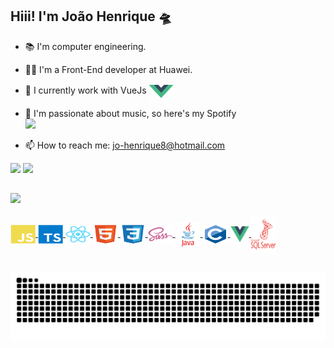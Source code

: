 ## Hiii! I'm João Henrique 🛸

- 📚 I'm computer engineering.
- 🤵🏽 I'm a Front-End developer at Huawei.
- 🌱 I currently work with VueJs <img align="center" alt="Johen-VueJs" height="25" width="40" src="https://github.com/devicons/devicon/blob/master/icons/vuejs/vuejs-original.svg"> 
- 🎵 I'm passionate about music, so here's my Spotify </br> <a href="https://open.spotify.com/user/12155987445?si=04eb4ba2fd1e46c1" ><img src="https://img.shields.io/badge/Spotify-1ED760?&style=for-the-badge&logo=spotify&logoColor=white" ></a> 

- 📫 How to reach me: jo-henrique8@hotmail.com
 
 <a href = "mailto:Jo-henriquefreitas@hotmail.com"><img src="https://img.shields.io/badge/Microsoft_Outlook-0078D4?style=for-the-badge&logo=microsoft-outlook&logoColor=white" target="_blank"></a>
  <a href="https://www.linkedin.com/in/joaohenriquefq/" target="_blank"><img src="https://img.shields.io/badge/LinkedIn-0077B5?style=for-the-badge&logo=linkedin&logoColor=white" target="_blank"></a>       
  
 ##


 <div>
  <a href="https://github.com/Jhenrique44">
<!--   <img height="180em" src="https://github-readme-stats.vercel.app/api?username=Jhenrique44&show_icons=true&theme=midnight-purple&include_all_commits=true&count_private=true"/> -->
  <img height="180em" src="https://github-readme-stats.vercel.app/api/top-langs/?username=Jhenrique44&layout=compact&langs_count=7&theme=midnight-purple"/>
 </div>
 
 
 <div style="display: inline_block"><br>
  <img align="center" alt="Johen-JavaScript" height="30" width="40" src="https://raw.githubusercontent.com/devicons/devicon/master/icons/javascript/javascript-plain.svg">
  <img align="center" alt="Johen-Type" height="30" width="40" src="https://raw.githubusercontent.com/devicons/devicon/master/icons/typescript/typescript-plain.svg">
  <img align="center" alt="Johen-React" height="30" width="40" src="https://raw.githubusercontent.com/devicons/devicon/master/icons/react/react-original.svg">
  <img align="center" alt="Johen-HTML" height="30" width="40" src="https://raw.githubusercontent.com/devicons/devicon/master/icons/html5/html5-original.svg">
  <img align="center" alt="Johen-CSS" height="30" width="40" src="https://raw.githubusercontent.com/devicons/devicon/master/icons/css3/css3-original.svg">
  <img align="center" alt="Johen-CSS" height="30" width="40" src="https://raw.githubusercontent.com/devicons/devicon/master/icons/sass/sass-original.svg">

  <img align="center" alt="JoHen-Java" height="40" width="40" src="https://github.com/devicons/devicon/blob/master/icons/java/java-original-wordmark.svg">
  <img align="center" alt="JoHen-C" height="30" width="40" src="https://github.com/devicons/devicon/blob/master/icons/c/c-original.svg">
  <img align="center" alt="JoHen-Vue" height="30" widht="40" src="https://github.com/devicons/devicon/blob/master/icons/vuejs/vuejs-original.svg">
  <img align="center" alt="Johen-SQL" height="60" width="40" src="https://github.com/devicons/devicon/blob/master/icons/microsoftsqlserver/microsoftsqlserver-plain-wordmark.svg">
 </div>

 ##

<div>
  
<!--   <a href="https://web.digitalinnovation.one/users/jo-henrique8?tab=achievements" target="_blank"><img  src="https://hermes.digitalinnovation.one/site/images/logo.png" widht:"50" target="_blank"> -->
<!--   </a>  -->
 
  
 ![Snake animation](https://github.com/Jhenrique44/Jhenrique44/blob/output/github-contribution-grid-snake.svg)

</div>


